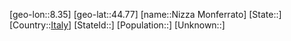 ﻿---
location: [44.77,8.35]
type: City
tags:
- geo/City


SpocWebEntityId: 32933
isDeleted: false
confidential: public

---
[geo-lon::8.35]
[geo-lat::44.77]
[name::Nizza Monferrato]
[State::]
[Country::[Italy](geo/Continent/Europe/Italy.md)]
[StateId::]
[Population::]
[Unknown::]

